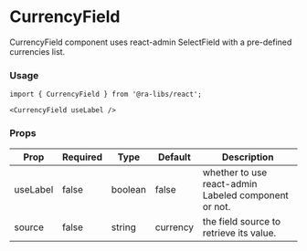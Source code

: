 # CurrencyField

CurrencyField component uses react-admin SelectField with a pre-defined currencies list.

### Usage

```tsx
import { CurrencyField } from '@ra-libs/react';

<CurrencyField useLabel />
```

### Props

| Prop            | Required | Type    | Default | Description                                                                                                                                                                                                          |
| --------------- | -------- | ------- | ------- | -------------------------------------------------------------------------------------------------------------------------------------------------------------------------------------------------------------------- |
| useLabel        | false    | boolean | false   | whether to use react-admin Labeled component or not.                                                                                                                                                                 |
| source        | false    | string | currency   | the field source to retrieve its value.

